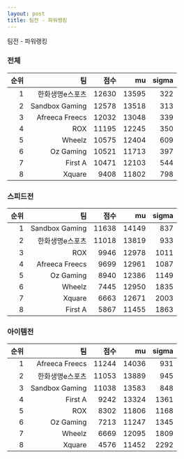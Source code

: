 ```yaml
---
layout: post
title: 팀전 - 파워랭킹
---
```


팀전 - 파워랭킹


### 전체

| 순위 | 팀 | 점수 | mu | sigma |
|---:|---:|---:|---:|---:|
| 1 | 한화생명e스포츠 | 12630 | 13595 | 322 |
| 2 | Sandbox Gaming | 12578 | 13518 | 313 |
| 3 | Afreeca Freecs | 12032 | 13048 | 339 |
| 4 | ROX | 11195 | 12245 | 350 |
| 5 | Wheelz | 10575 | 12404 | 609 |
| 6 | Oz Gaming | 10521 | 11713 | 397 |
| 7 | First A | 10471 | 12103 | 544 |
| 8 | Xquare | 9408 | 11802 | 798 |

### 스피드전

| 순위 | 팀 | 점수 | mu | sigma |
|---:|---:|---:|---:|---:|
| 1 | Sandbox Gaming | 11638 | 14149 | 837 |
| 2 | 한화생명e스포츠 | 11018 | 13819 | 933 |
| 3 | ROX | 9946 | 12978 | 1011 |
| 4 | Afreeca Freecs | 9699 | 12961 | 1087 |
| 5 | Oz Gaming | 8940 | 12386 | 1149 |
| 6 | Wheelz | 7445 | 12950 | 1835 |
| 7 | Xquare | 6663 | 12671 | 2003 |
| 8 | First A | 5867 | 11455 | 1863 |

### 아이템전

| 순위 | 팀 | 점수 | mu | sigma |
|---:|---:|---:|---:|---:|
| 1 | Afreeca Freecs | 11244 | 14036 | 931 |
| 2 | 한화생명e스포츠 | 11053 | 13889 | 945 |
| 3 | Sandbox Gaming | 11038 | 13583 | 848 |
| 4 | First A | 9242 | 13324 | 1361 |
| 5 | ROX | 8302 | 11806 | 1168 |
| 6 | Oz Gaming | 7213 | 11247 | 1345 |
| 7 | Wheelz | 6669 | 12095 | 1809 |
| 8 | Xquare | 4576 | 11452 | 2292 |
